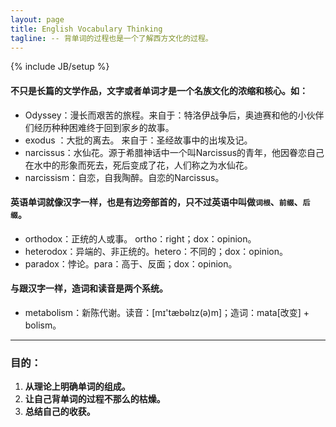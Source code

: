 ```yaml
---
layout: page
title: English Vocabulary Thinking
tagline: -- 背单词的过程也是一个了解西方文化的过程。
---
```

{% include JB/setup %}

#### 不只是长篇的文学作品，**文字或者单词才是一个名族文化的浓缩和核心**。如：
- Odyssey：漫长而艰苦的旅程。来自于：特洛伊战争后，奥迪赛和他的小伙伴们经历种种困难终于回到家乡的故事。
- exodus ：大批的离去。 来自于：圣经故事中的出埃及记。
- narcissus：水仙花。源于希腊神话中一个叫Narcissus的青年，他因眷恋自己在水中的形象而死去，死后变成了花，人们称之为水仙花。
- narcissism：自恋，自我陶醉。自恋的Narcissus。

#### 英语单词就像汉字一样，也是有边旁部首的，只不过英语中叫做`词根`、`前缀`、`后缀`。
- orthodox：正统的人或事。 ortho：right；dox：opinion。
- heterodox：异端的、非正统的。hetero：不同的；dox：opinion。
- paradox：悖论。para：高于、反面；dox：opinion。

#### 与跟汉字一样，造词和读音是两个系统。
- metabolism：新陈代谢。读音：[mɪ'tæbəlɪz(ə)m]；造词：mata[改变] + bolism。

***

### 目的：
1. **从理论上明确单词的组成。**
2. **让自己背单词的过程不那么的枯燥。**
3. **总结自己的收获。** 
